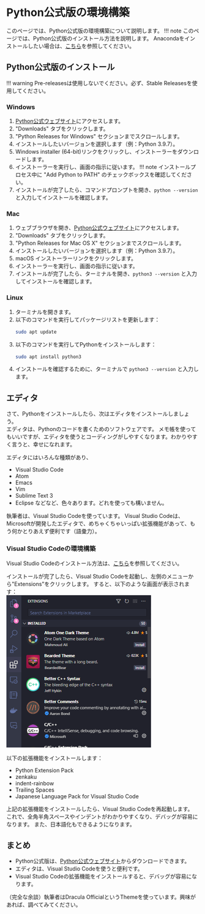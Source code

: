 # Python公式版の環境構築
このページでは、Python公式版の環境構築について説明します。
!!! note
    このページでは、Python公式版のインストール方法を説明します。
    Anacondaをインストールしたい場合は、[こちら](setup_anaconda.md)を参照してください。

## Python公式版のインストール
!!! warning
    Pre-releasesは使用しないでください。必ず、Stable Releasesを使用してください。

### Windows
1. [Python公式ウェブサイト](https://www.python.org/downloads/)にアクセスします。
1. "Downloads" タブをクリックします。
1. "Python Releases for Windows" セクションまでスクロールします。
1. インストールしたいバージョンを選択します（例：Python 3.9.7）。
1. Windows installer (64-bit)リンクをクリックし、インストーラーをダウンロードします。
1. インストーラーを実行し、画面の指示に従います。
!!! note
    インストールプロセス中に "Add Python to PATH" のチェックボックスを確認してください。
1. インストールが完了したら、コマンドプロンプトを開き、`python --version` と入力してインストールを確認します。

### Mac
1. ウェブブラウザを開き、[Python公式ウェブサイト](https://www.python.org/downloads/)にアクセスします。
1. "Downloads" タブをクリックします。
1. "Python Releases for Mac OS X" セクションまでスクロールします。
1. インストールしたいバージョンを選択します（例：Python 3.9.7）。
1. macOS インストーラーリンクをクリックします。
1. インストーラーを実行し、画面の指示に従います。
1. インストールが完了したら、ターミナルを開き、`python3 --version` と入力してインストールを確認します。

### Linux
1. ターミナルを開きます。
1. 以下のコマンドを実行してパッケージリストを更新します：
    ```bash
    sudo apt update
    ```
1. 以下のコマンドを実行してPythonをインストールします：
    ```bash
    sudo apt install python3
    ```
1. インストールを確認するために、ターミナルで `python3 --version` と入力します。

## エディタ
さて、Pythonをインストールしたら、次はエディタをインストールしましょう。  
エディタは、Pythonのコードを書くためのソフトウェアです。
メモ帳を使ってもいいですが、エディタを使うとコーディングがしやすくなります。わかりやすく言うと、幸せになれます。

エディタにはいろんな種類があり、
- Visual Studio Code
- Atom
- Emacs
- Vim
- Sublime Text 3
- Eclipse
などなど、色々あります。どれを使っても構いません。

執筆者は、Visual Studio Codeを使っています。
Visual Studio Codeは、Microsoftが開発したエディタで、めちゃくちゃいっぱい拡張機能があって、もう何かとりあえず便利です（語彙力）。

### Visual Studio Codeの環境構築
Visual Studio Codeのインストール方法は、[こちら](https://code.visualstudio.com/download)を参照してください。

インストールが完了したら、Visual Studio Codeを起動し、左側のメニューから"Extensions"をクリックします。
すると、以下のような画面が表示されます：  
![Alt text](images/extensions.png)

以下の拡張機能をインストールします：

- Python Extension Pack
- zenkaku
- indent-rainbow
- Trailing Spaces
- Japanese Language Pack for Visual Studio Code

上記の拡張機能をインストールしたら、Visual Studio Codeを再起動します。
これで、全角半角スペースやインデントがわかりやすくなり、デバッグが容易になります。
また、日本語化もできるようになります。

## まとめ
- Python公式版は、[Python公式ウェブサイト](https://www.python.org/downloads/)からダウンロードできます。
- エディタは、Visual Studio Codeを使うと便利です。
- Visual Studio Codeの拡張機能をインストールすると、デバッグが容易になります。

（完全な余談）執筆者はDracula OfficialというThemeを使っています。興味があれば、調べてみてください。